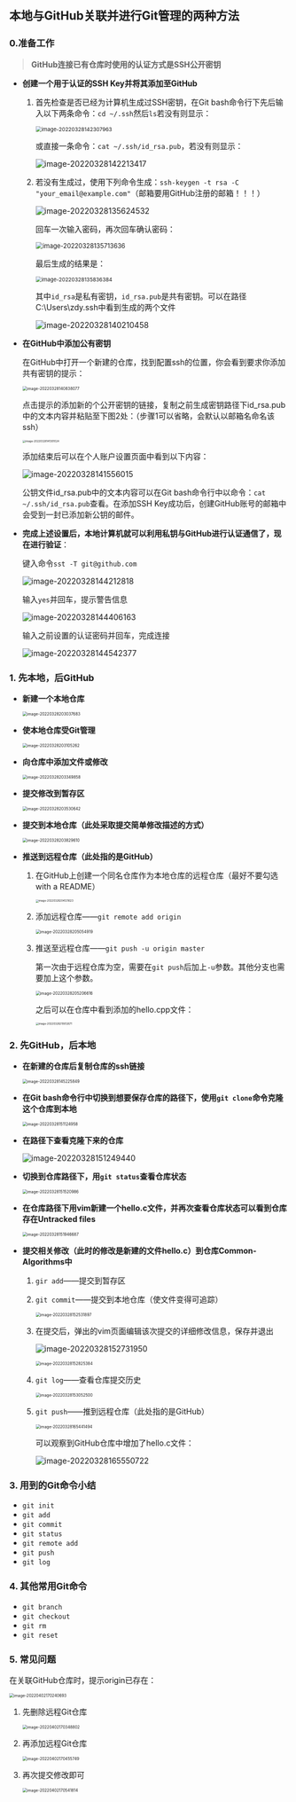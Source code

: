 ## 本地与GitHub关联并进行Git管理的两种方法

### 0.准备工作

> **GitHub连接已有仓库时使用的认证方式是SSH公开密钥**

* **创建一个用于认证的SSH Key并将其添加至GitHub**

    1. 首先检查是否已经为计算机生成过SSH密钥，在Git bash命令行下先后输入以下两条命令：`cd ~/.ssh`然后`ls`若没有则显示：

        <img src="https://gitee.com/huiba450zdy/typora-picture/raw/master/img/image-20220328142307963.png" alt="image-20220328142307963" style="zoom:67%;" />

        或直接一条命令：`cat ~/.ssh/id_rsa.pub`，若没有则显示：

        <img src="https://gitee.com/huiba450zdy/typora-picture/raw/master/img/image-20220328142213417.png" alt="image-20220328142213417"  />

    2. 若没有生成过，使用下列命令生成：`ssh-keygen -t rsa -C "your_email@example.com"`（邮箱要用GitHub注册的邮箱！！！）

        <img src="https://gitee.com/huiba450zdy/typora-picture/raw/master/img/image-20220328135624532.png" alt="image-20220328135624532"  />

        回车一次输入密码，再次回车确认密码：

        <img src="https://gitee.com/huiba450zdy/typora-picture/raw/master/img/image-20220328135713636.png" alt="image-20220328135713636" style="zoom:80%;" />

        最后生成的结果是：

        <img src="https://gitee.com/huiba450zdy/typora-picture/raw/master/img/image-20220328135836384.png" alt="image-20220328135836384" style="zoom: 67%;" />

        其中`id_rsa`是私有密钥，`id_rsa.pub`是共有密钥。可以在路径C:\Users\zdy\.ssh中看到生成的两个文件

        ![image-20220328140210458](https://gitee.com/huiba450zdy/typora-picture/raw/master/img/image-20220328140210458.png)

* **在GitHub中添加公有密钥**

    在GitHub中打开一个新建的仓库，找到配置ssh的位置，你会看到要求你添加共有密钥的提示：

    <img src="https://gitee.com/huiba450zdy/typora-picture/raw/master/img/image-20220328140838077.png" alt="image-20220328140838077" style="zoom:50%;" />

    点击提示的添加新的个公开密钥的链接，复制之前生成密钥路径下id_rsa.pub中的文本内容并粘贴至下图2处：（步骤1可以省略，会默认以邮箱名命名该ssh）

    <img src="https://gitee.com/huiba450zdy/typora-picture/raw/master/img/image-20220328141301024.png" alt="image-20220328141301024" style="zoom: 33%;" />

    添加结束后可以在个人账户设置页面中看到以下内容：

    ![image-20220328141556015](https://gitee.com/huiba450zdy/typora-picture/raw/master/img/image-20220328141556015.png)

    公钥文件id_rsa.pub中的文本内容可以在Git bash命令行中以命令：`cat ~/.ssh/id_rsa.pub`查看。在添加SSH Key成功后，创建GitHub账号的邮箱中会受到一封已添加新公钥的邮件。

* **完成上述设置后，本地计算机就可以利用私钥与GitHub进行认证通信了，现在进行验证**：

    键入命令`sst -T git@github.com`

    ![image-20220328144212818](https://gitee.com/huiba450zdy/typora-picture/raw/master/img/image-20220328144212818.png)

    输入`yes`并回车，提示警告信息

    ![image-20220328144406163](https://gitee.com/huiba450zdy/typora-picture/raw/master/img/image-20220328144406163.png)

    输入之前设置的认证密码并回车，完成连接

    ![image-20220328144542377](https://gitee.com/huiba450zdy/typora-picture/raw/master/img/image-20220328144542377.png)

### 1. 先本地，后GitHub

* **新建一个本地仓库**

    <img src="https://gitee.com/huiba450zdy/typora-picture/raw/master/img/image-20220328203037683.png" alt="image-20220328203037683" style="zoom:50%;" />

* **使本地仓库受Git管理**

    <img src="https://gitee.com/huiba450zdy/typora-picture/raw/master/img/image-20220328203105262.png" alt="image-20220328203105262" style="zoom:50%;" />

* **向仓库中添加文件或修改**

    <img src="https://gitee.com/huiba450zdy/typora-picture/raw/master/img/image-20220328203349858.png" alt="image-20220328203349858" style="zoom:50%;" />

* **提交修改到暂存区**

    <img src="https://gitee.com/huiba450zdy/typora-picture/raw/master/img/image-20220328203530642.png" alt="image-20220328203530642" style="zoom:50%;" />

* **提交到本地仓库（此处采取提交简单修改描述的方式）**

    <img src="https://gitee.com/huiba450zdy/typora-picture/raw/master/img/image-20220328203829610.png" alt="image-20220328203829610" style="zoom:50%;" />

* **推送到远程仓库（此处指的是GitHub）**

    1. 在GitHub上创建一个同名仓库作为本地仓库的远程仓库（最好不要勾选with a README）

        <img src="https://gitee.com/huiba450zdy/typora-picture/raw/master/img/image-20220328204531623.png" alt="image-20220328204531623" style="zoom:33%;" />

    2. 添加远程仓库——`git remote add origin`

        <img src="https://gitee.com/huiba450zdy/typora-picture/raw/master/img/image-20220328205054919.png" alt="image-20220328205054919" style="zoom:50%;" />

    3. 推送至远程仓库——`git push -u origin master`

        第一次由于远程仓库为空，需要在`git push`后加上`-u`参数。其他分支也需要加上这个参数。

        <img src="https://gitee.com/huiba450zdy/typora-picture/raw/master/img/image-20220328205206616.png" alt="image-20220328205206616" style="zoom:50%;" />

        之后可以在仓库中看到添加的hello.cpp文件：

        <img src="https://gitee.com/huiba450zdy/typora-picture/raw/master/img/image-20220328210612671.png" alt="image-20220328210612671" style="zoom: 33%;" />





### 2. 先GitHub，后本地

* **在新建的仓库后复制仓库的ssh链接**

    <img src="https://gitee.com/huiba450zdy/typora-picture/raw/master/img/image-20220328145225849.png" alt="image-20220328145225849" style="zoom: 50%;" />

* **在Git bash命令行中切换到想要保存仓库的路径下，使用`git clone`命令克隆这个仓库到本地**

    <img src="https://gitee.com/huiba450zdy/typora-picture/raw/master/img/image-20220328151124958.png" alt="image-20220328151124958" style="zoom:50%;" />

* **在路径下查看克隆下来的仓库**

    ![image-20220328151249440](https://gitee.com/huiba450zdy/typora-picture/raw/master/img/image-20220328151249440.png)

* **切换到仓库路径下，用`git status`查看仓库状态**

    <img src="https://gitee.com/huiba450zdy/typora-picture/raw/master/img/image-20220328151520986.png" alt="image-20220328151520986" style="zoom:50%;" />

* **在仓库路径下用vim新建一个hello.c文件，并再次查看仓库状态可以看到仓库存在Untracked files**

    <img src="https://gitee.com/huiba450zdy/typora-picture/raw/master/img/image-20220328151946687.png" alt="image-20220328151946687" style="zoom:50%;" />

* **提交相关修改（此时的修改是新建的文件hello.c）到仓库Common-Algorithms中**

    1. `gir add`——提交到暂存区

    2. `git commit`——提交到本地仓库（使文件变得可追踪）

        <img src="https://gitee.com/huiba450zdy/typora-picture/raw/master/img/image-20220328152531897.png" alt="image-20220328152531897" style="zoom:50%;" />

    3. 在提交后，弹出的vim页面编辑该次提交的详细修改信息，保存并退出

        ![image-20220328152731950](https://gitee.com/huiba450zdy/typora-picture/raw/master/img/image-20220328152731950.png)

        <img src="https://gitee.com/huiba450zdy/typora-picture/raw/master/img/image-20220328152825384.png" alt="image-20220328152825384" style="zoom:50%;" />

    4. `git log`——查看仓库提交历史

        <img src="https://gitee.com/huiba450zdy/typora-picture/raw/master/img/image-20220328153052500.png" alt="image-20220328153052500" style="zoom:50%;" />

    5. `git push`——推到远程仓库（此处指的是GitHub）

        <img src="https://gitee.com/huiba450zdy/typora-picture/raw/master/img/image-20220328165441494.png" alt="image-20220328165441494" style="zoom:50%;" />

        可以观察到GitHub仓库中增加了hello.c文件：

        ![image-20220328165550722](https://gitee.com/huiba450zdy/typora-picture/raw/master/img/image-20220328165550722.png)




### 3. 用到的Git命令小结

* `git init`
* `git add`
* `git commit`
* `git status`
* `git remote add`
* `git push`
* `git log`



### 4. 其他常用Git命令

* `git branch`
* `git checkout`
* `git rm`
* `git reset`



### 5. 常见问题

在关联GitHub仓库时，提示origin已存在：

<img src="https://gitee.com/huiba450zdy/typora-picture/raw/master/img/image-20220402170240693.png" alt="image-20220402170240693" style="zoom:50%;" />

1. 先删除远程Git仓库

    <img src="https://gitee.com/huiba450zdy/typora-picture/raw/master/img/image-20220402170348802.png" alt="image-20220402170348802" style="zoom:50%;" />

2. 再添加远程Git仓库

    <img src="https://gitee.com/huiba450zdy/typora-picture/raw/master/img/image-20220402170455749.png" alt="image-20220402170455749" style="zoom:50%;" />

3. 再次提交修改即可

    <img src="https://gitee.com/huiba450zdy/typora-picture/raw/master/img/image-20220402170541814.png" alt="image-20220402170541814" style="zoom:50%;" />